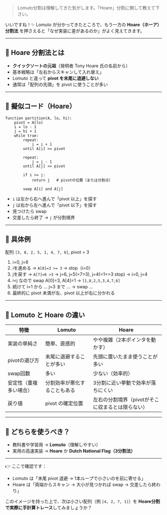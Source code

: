 > Lomuto分割は理解してきた気がします。「Hoare」分割に関して教えて下さい。

いいですね！✨
Lomuto が分かってきたところで、もう一方の **Hoare（ホーア）分割法** を押さえると「なぜ実装に差があるのか」がよく見えてきます。

---

## 🔹 Hoare 分割法とは

* **クイックソートの元祖**（発明者 Tony Hoare 氏の名前から）
* 基本戦略は「左右からスキャンして入れ替え」
* Lomuto と違って **pivot を末尾に退避しない**
* 通常は「配列の先頭」を pivot に使うことが多い

---

## 🔹 擬似コード（Hoare）

```
function partition(A, lo, hi):
    pivot = A[lo]
    i = lo - 1
    j = hi + 1
    while true:
        repeat:
            i = i + 1
        until A[i] >= pivot

        repeat:
            j = j - 1
        until A[j] <= pivot

        if i >= j:
            return j   # pivotの位置（または分割点）

        swap A[i] and A[j]
```

* `i` は左から右へ進んで「pivot 以上」を探す
* `j` は右から左へ進んで「pivot 以下」を探す
* 見つけたら swap
* 交差したら終了 → `j` が分割境界

---

## 🔹 具体例

配列 `[3, 8, 2, 5, 1, 4, 7, 6]`, pivot = 3

1. i=0, j=8
2. iを進める → `A[0]=3 >= 3` → stop（i=0）
3. jを戻す → `A[7]=6 >3` → j=6, j=5(=7>3), j=4(=1<=3 stop)
   → i=0, j=4
4. i\<j なので swap A\[0]=3, A\[4]=1 → `[1,8,2,5,3,4,7,6]`
5. 続けて i=1 から … j=3 まで … → swap …
6. 最終的に pivot 未満が左、pivot 以上が右に分かれる

---

## 🔹 Lomuto と Hoare の違い

| 特徴          | Lomuto         | Hoare                       |
| ----------- | -------------- | --------------------------- |
| 実装の単純さ      | 簡単、直感的         | やや複雑（2本ポインタを動かす）            |
| pivotの選び方   | 末尾に退避することが多い   | 先頭に置いたまま使うことが多い             |
| swap回数      | 多い             | 少ない（効率的）                    |
| 安定性（重複多い場合） | 分割効率が悪化することもある | 3分割に近い挙動で効率が落ちにくい           |
| 戻り値         | pivot の確定位置    | 左右の分割境界（pivotがそこに収まるとは限らない） |

---

## 🔹 どちらを使うべき？

* 教科書や学習用 → **Lomuto**（理解しやすい）
* 実用の高速実装 → **Hoare** か **Dutch National Flag（3分割法）**

---

👉 ここで確認です：

* Lomuto は「末尾 pivot 退避 → 1本ループで小さいのを前に寄せる」
* Hoare は「両端からスキャン → 大小が見つかれば swap → 交差したら終わり」

このイメージを持った上で、次は小さい配列（例 `[4, 2, 7, 1]`）を **Hoare分割で実際に手計算トレース**してみましょうか？
